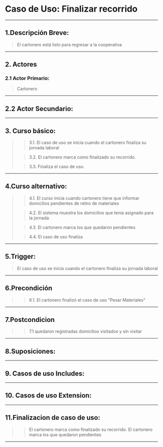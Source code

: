 # Caso de Uso: Finalizar recorrido
***

## 1.Descripción Breve:
> El cartonero está listo para regresar a la cooperativa

***
## 2. Actores
### 2.1 Actor Primario:
> Cartonero

***

## 2.2 Actor Secundario:
***

## 3. Curso básico:
>
>>3.1. El caso de uso se inicia cuando el cartonero finaliza su jornada laboral
>
>>3.2. El cartonero marca como finalizado su recorrido.
>
>>3.3. Finaliza el caso de uso.
***

## 4.Curso alternativo:
>
>>4.1. El curso inicia cuando cartonero tiene que informar domicilios pendientes de retiro de materiales
>
>>4.2. El sistema muestra los domicilios que tenia asignado para la jornada
>
>>4.3. El cartonero marca los que quedaron pendientes
>
>>4.4. El caso de uso finaliza

***

## 5.Trigger:
> El caso de uso se inicia cuando el cartonero finaliza su jornada laboral

***

## 6.Precondición
>
>>6.1. El cartonero finalizó el caso de uso "Pesar Materiales"

***

## 7.Postcondicion
>
>> 7.1 quedaron registradas domicilios visitados y sin visitar
***  


## 8.Suposiciones:

***

## 9. Casos de uso Includes:

***

## 10. Casos de uso Extension:

***

## 11.Finalizacion de caso de uso:
>
>> El cartonero marca como finalizado su recorrido.
>> El cartonero marca los que quedaron pendientes
***
